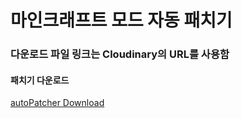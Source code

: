 # 마인크래프트 모드 자동 패치기
### 다운로드 파일 링크는 Cloudinary의 URL를 사용함
#### 패치기 다운로드
[autoPatcher Download](https://github.com/csk200387/Toy/files/10253347/autoPatcher.zip)
